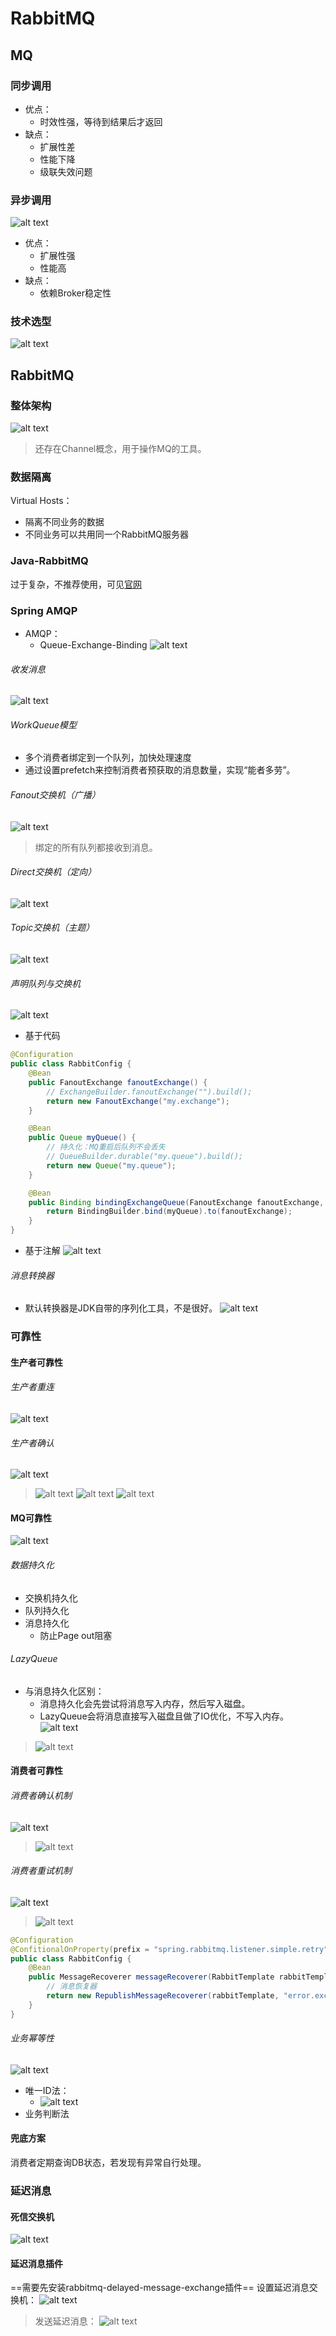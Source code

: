 # RabbitMQ
## MQ
### 同步调用
- 优点：
  - 时效性强，等待到结果后才返回
- 缺点：
  - 扩展性差
  - 性能下降
  - 级联失效问题

### 异步调用
![alt text](image.png)
- 优点：
  - 扩展性强
  - 性能高
- 缺点：
  - 依赖Broker稳定性

### 技术选型
![alt text](image-1.png)

## RabbitMQ
### 整体架构
![alt text](image-2.png)

> 还存在Channel概念，用于操作MQ的工具。


### 数据隔离
Virtual Hosts：
- 隔离不同业务的数据
- 不同业务可以共用同一个RabbitMQ服务器


### Java-RabbitMQ
过于复杂，不推荐使用，可见[官网](https://www.rabbitmq.com/tutorials/tutorial-one-java)

### Spring AMQP
- AMQP：
  - Queue-Exchange-Binding
![alt text](image-3.png)

###### 收发消息
![alt text](image-4.png)


###### WorkQueue模型
- 多个消费者绑定到一个队列，加快处理速度
- 通过设置prefetch来控制消费者预获取的消息数量，实现“能者多劳”。

###### Fanout交换机（广播）
![alt text](image-5.png)

> 绑定的所有队列都接收到消息。

###### Direct交换机（定向）
![alt text](image-6.png)


###### Topic交换机（主题）
![alt text](image-8.png)


###### 声明队列与交换机
![alt text](image-9.png)
- 基于代码
```java
@Configuration
public class RabbitConfig {
    @Bean
    public FanoutExchange fanoutExchange() {
        // ExchangeBuilder.fanoutExchange("").build();
        return new FanoutExchange("my.exchange");
    }

    @Bean
    public Queue myQueue() {
        // 持久化：MQ重启后队列不会丢失
        // QueueBuilder.durable("my.queue").build();
        return new Queue("my.queue");
    }

    @Bean
    public Binding bindingExchangeQueue(FanoutExchange fanoutExchange, Queue myQueue) {
        return BindingBuilder.bind(myQueue).to(fanoutExchange);
    }
}
```

- 基于注解
![alt text](image-10.png)



###### 消息转换器
- 默认转换器是JDK自带的序列化工具，不是很好。
![alt text](image-11.png)



### 可靠性
#### 生产者可靠性
###### 生产者重连
![alt text](image-12.png)


###### 生产者确认
![alt text](image-13.png)

> ![alt text](image-14.png)
> ![alt text](image-15.png)
> ![alt text](image-16.png)
>

#### MQ可靠性
![alt text](image-17.png)
###### 数据持久化
- 交换机持久化
- 队列持久化
- 消息持久化
  - 防止Page out阻塞

###### LazyQueue
- 与消息持久化区别：
  - 消息持久化会先尝试将消息写入内存，然后写入磁盘。
  - LazyQueue会将消息直接写入磁盘且做了IO优化，不写入内存。
![alt text](image-19.png)
> ![alt text](image-18.png)


#### 消费者可靠性
###### 消费者确认机制
![alt text](image-20.png)

> ![alt text](image-22.png)

###### 消费者重试机制
![alt text](image-23.png)


> ![alt text](image-24.png)

  ```java
  @Configuration
  @ConfitionalOnProperty(prefix = "spring.rabbitmq.listener.simple.retry", name = "enabled", havingValue = "true")
  public class RabbitConfig {
      @Bean
      public MessageRecoverer messageRecoverer(RabbitTemplate rabbitTemplate) {
          // 消息恢复器
          return new RepublishMessageRecoverer(rabbitTemplate, "error.exchange", "error");
      }
  }
  ```



###### 业务幂等性
![alt text](image-25.png)


- 唯一ID法：
  - ![alt text](image-26.png)
- 业务判断法


#### 兜底方案
消费者定期查询DB状态，若发现有异常自行处理。

### 延迟消息
#### 死信交换机
![alt text](image-28.png)


#### 延迟消息插件
==需要先安装rabbitmq-delayed-message-exchange插件==
设置延迟消息交换机：
![alt text](image-29.png)

> 发送延迟消息：
> ![alt text](image-30.png)